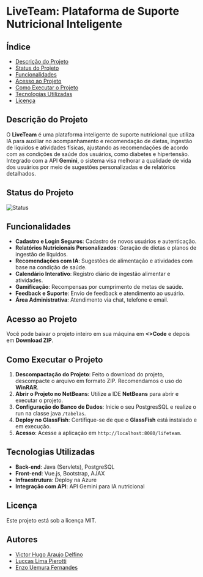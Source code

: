 # LiveTeam: Plataforma de Suporte Nutricional Inteligente

## Índice
* [Descrição do Projeto](#descrição-do-projeto)
* [Status do Projeto](#status-do-projeto)
* [Funcionalidades](#funcionalidades)
* [Acesso ao Projeto](#acesso-ao-projeto)
* [Como Executar o Projeto](#como-executar-o-projeto)
* [Tecnologias Utilizadas](#tecnologias-utilizadas)
* [Licença](#licença)

## Descrição do Projeto
O **LiveTeam** é uma plataforma inteligente de suporte nutricional que utiliza IA para auxiliar no acompanhamento e recomendação de dietas, ingestão de líquidos e atividades físicas, ajustando as recomendações de acordo com as condições de saúde dos usuários, como diabetes e hipertensão. Integrado com a API **Gemini**, o sistema visa melhorar a qualidade de vida dos usuários por meio de sugestões personalizadas e de relatórios detalhados.

## Status do Projeto
![Status](https://img.shields.io/badge/STATUS-em_desenvolvimento-yellow)

## Funcionalidades

* **Cadastro e Login Seguros**: Cadastro de novos usuários e autenticação.
* **Relatórios Nutricionais Personalizados**: Geração de dietas e planos de ingestão de líquidos.
* **Recomendações com IA**: Sugestões de alimentação e atividades com base na condição de saúde.
* **Calendário Interativo**: Registro diário de ingestão alimentar e atividades.
* **Gamificação**: Recompensas por cumprimento de metas de saúde.
* **Feedback e Suporte**: Envio de feedback e atendimento ao usuário.
* **Área Administrativa**: Atendimento via chat, telefone e email.

## Acesso ao Projeto
Você pode baixar o projeto inteiro em sua máquina em **<>Code** e depois em **Download ZIP**.

## Como Executar o Projeto

1. **Descompactação do Projeto**: Feito o download do projeto, descompacte o arquivo em formato ZIP. Recomendamos o uso do **WinRAR**.
2. **Abrir o Projeto no NetBeans**: Utilize a IDE **NetBeans** para abrir e executar o projeto.
3. **Configuração do Banco de Dados**: Inicie o seu PostgresSQL e realize o run na classe java `/tabelas`.
4. **Deploy no GlassFish**: Certifique-se de que o **GlassFish** está instalado e em execução.
5. **Acesso**: Acesse a aplicação em `http://localhost:8080/lifeteam`.

## Tecnologias Utilizadas

* **Back-end**: Java (Servlets), PostgreSQL
* **Front-end**: Vue.js, Bootstrap, AJAX
* **Infraestrutura**: Deploy na Azure
* **Integração com API**: API Gemini para IA nutricional

## Licença
Este projeto está sob a licença MIT.

## Autores
- [Victor Hugo Araujo Delfino](https://github.com/victor-delfino)
- [Luccas Lima Pierotti](https://github.com/Luccas-Pierotti)
- [Enzo Uemura Fernandes](https://github.com/Enygm4UF)
